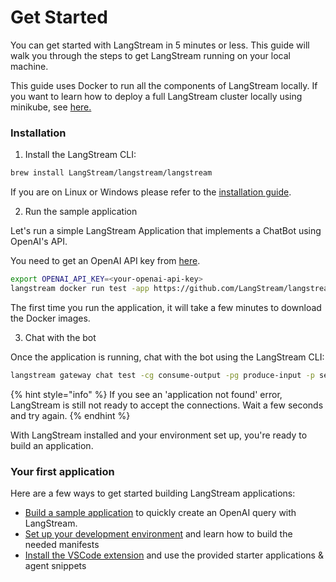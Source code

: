 # Get Started

You can get started with LangStream in 5 minutes or less. This guide will walk you through the steps to get LangStream running on your local machine.

This guide uses Docker to run all the components of LangStream locally. If you want to learn how to deploy a full LangStream cluster locally using minikube, see [here.](installation/get-started-minikube.md)

### Installation

1. Install the LangStream CLI:

```bash
brew install LangStream/langstream/langstream
```

If you are on Linux or Windows please refer to the [installation guide](installation/langstream-cli.md).

2. Run the sample application

Let's run a simple LangStream Application that implements a ChatBot using OpenAI's API.

You need to get an OpenAI API key from [here](https://beta.openai.com/).

```bash
export OPENAI_API_KEY=<your-openai-api-key>
langstream docker run test -app https://github.com/LangStream/langstream/tree/main/examples/applications/openai-completions -s https://github.com/LangStream/langstream/blob/main/examples/secrets/secrets.yaml
```

The first time you run the application, it will take a few minutes to download the Docker images.

3. Chat with the bot

Once the application is running, chat with the bot using the LangStream CLI:

```bash
langstream gateway chat test -cg consume-output -pg produce-input -p sessionId=$(uuidgen)
```

{% hint style="info" %}
If you see an 'application not found' error, LangStream is still not ready to accept the connections. Wait a few seconds and try again.
{% endhint %}

With LangStream installed and your environment set up, you're ready to build an application.

### Your first application

Here are a few ways to get started building LangStream applications:

* [Build a sample application](building-applications/build-a-sample-app.md) to quickly create an OpenAI query with LangStream.
* [Set up your development environment](building-applications/development-environment.md) and learn how to build the needed manifests
* [Install the VSCode extension](https://marketplace.visualstudio.com/items?itemName=DataStax.langstream) and use the provided starter applications & agent snippets
